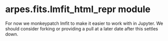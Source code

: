# arpes.fits.lmfit\_html\_repr module

For now we monkeypatch lmfit to make it easier to work with in Jupyter.
We should consider forking or providing a pull at a later date after
this settles down.
